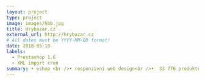 ```yaml
---
layout: project
type: project
image: images/hbb.jpg
title: Hrybazar.cz
external_url: http://hrybazar.cz
# All dates must be YYYY-MM-DD format!
date: 2018-05-10
labels:
  - Prestashop 1.6
  - XML import cron
summary: • eshop <br />• responzivní web design<br />•  33 776 produktů <br /> • platební brána 
---
```


